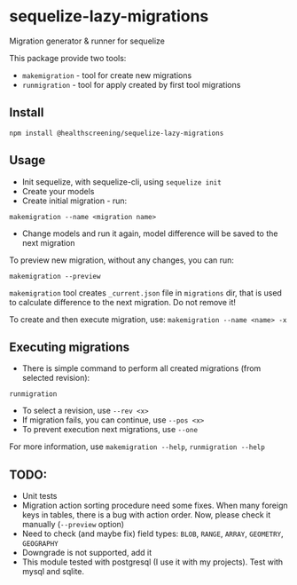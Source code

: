 # sequelize-lazy-migrations

Migration generator & runner for sequelize

This package provide two tools:
* `makemigration` - tool for create new migrations
* `runmigration` - tool for apply created by first tool migrations

## Install
`npm install @healthscreening/sequelize-lazy-migrations`

## Usage
* Init sequelize, with sequelize-cli, using `sequelize init`
* Create your models
* Create initial migration - run:

`makemigration --name <migration name>`
* Change models and run it again, model difference will be saved to the next migration

To preview new migration, without any changes, you can run:

`makemigration --preview`

`makemigration` tool creates `_current.json` file in `migrations` dir, that is used to calculate difference to the next migration. Do not remove it!

To create and then execute migration, use:
`makemigration --name <name> -x`

## Executing migrations
* There is simple command to perform all created migrations (from selected revision):

`runmigration`
* To select a revision, use `--rev <x>`
* If migration fails, you can continue, use `--pos <x>`
* To prevent execution next migrations, use `--one`


For more information, use `makemigration --help`, `runmigration --help`

## TODO:

* Unit tests
* Migration action sorting procedure need some fixes. When many foreign keys in tables, there is a bug with action order. Now, please check it manually (`--preview` option)
* Need to check (and maybe fix) field types: `BLOB`, `RANGE`, `ARRAY`, `GEOMETRY`, `GEOGRAPHY`
* Downgrade is not supported, add it
* This module tested with postgresql (I use it with my projects). Test with mysql and sqlite.
